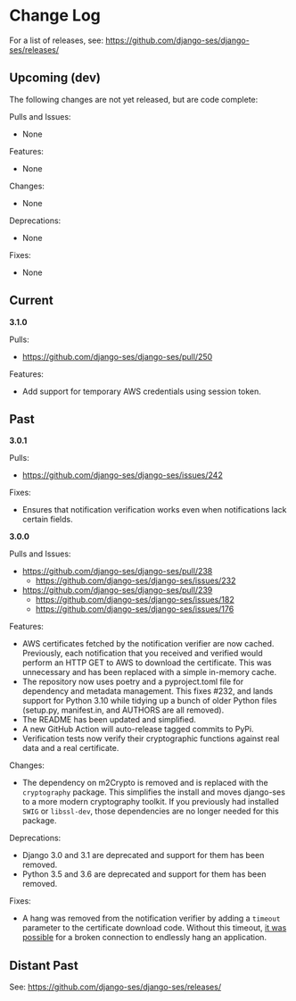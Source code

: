 # Change Log

For a list of releases, see: https://github.com/django-ses/django-ses/releases/

## Upcoming (dev)

The following changes are not yet released, but are code complete:

Pulls and Issues:
 - None

Features:
- None

Changes:
- None

Deprecations:
 - None

Fixes:
- None

## Current

**3.1.0**

Pulls:
  - https://github.com/django-ses/django-ses/pull/250

Features:
  - Add support for temporary AWS credentials using session token.

## Past

**3.0.1**

Pulls:
 - https://github.com/django-ses/django-ses/issues/242

Fixes:
 - Ensures that notification verification works even when notifications lack
   certain fields.

**3.0.0**

Pulls and Issues:
 - https://github.com/django-ses/django-ses/pull/238
   - https://github.com/django-ses/django-ses/issues/232
 - https://github.com/django-ses/django-ses/pull/239
   - https://github.com/django-ses/django-ses/issues/182
   - https://github.com/django-ses/django-ses/issues/176

Features:
 - AWS certificates fetched by the notification verifier are now cached. 
   Previously, each notification that you received and verified would perform 
   an HTTP GET to AWS to download the certificate. This was unnecessary and has
   been replaced with a simple in-memory cache.
 - The repository now uses poetry and a pyproject.toml file for dependency and 
   metadata management. This fixes #232, and lands support for Python 3.10 
   while tidying up a bunch of older Python files (setup.py, manifest.in, and 
   AUTHORS are all removed).
 - The README has been updated and simplified.
 - A new GitHub Action will auto-release tagged commits to PyPi.
 - Verification tests now verify their cryptographic functions against real 
   data and a real certificate.

Changes:
 - The dependency on m2Crypto is removed and is replaced with the
   `cryptography` package. This simplifies the install and moves django-ses to
   a more modern cryptography toolkit. If you previously had installed `SWIG` 
   or `libssl-dev`, those dependencies are no longer needed for this package.

Deprecations:
 - Django 3.0 and 3.1 are deprecated and support for them has been removed.
 - Python 3.5 and 3.6 are deprecated and support for them has been removed.

Fixes:
 - A hang was removed from the notification verifier by adding a `timeout`
   parameter to the certificate download code. Without this timeout, [it was 
   possible](https://github.com/psf/requests/issues/3070) for a broken 
   connection to endlessly hang an application. 

## Distant Past

See: https://github.com/django-ses/django-ses/releases/